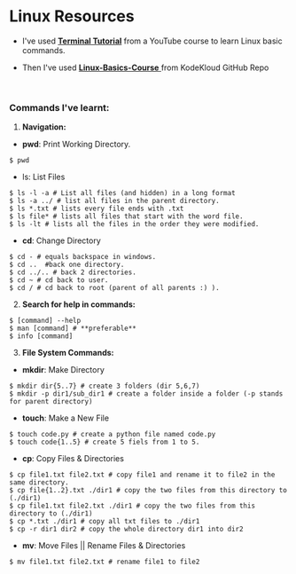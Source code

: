 
# Linux Resources

- I've used <a href="https://www.youtube.com/playlist?list=PLlnHaYmkH6w9FfheDdNnq0ldy6aNKp_3y">**Terminal Tutorial**</a> from a YouTube course
to learn Linux basic commands.

- Then I've used <a href="https://github.com/kodekloudhub/linux-basics-course">**Linux-Basics-Course** </a>from KodeKloud GitHub Repo
<br>

### Commands I've learnt:
1. **Navigation:**
* **pwd**: Print Working Directory.
``` shell
$ pwd
```
* ls: List Files
``` shell
$ ls -l -a # List all files (and hidden) in a long format
$ ls -a ../ # list all files in the parent directory.
$ ls *.txt # lists every file ends with .txt
$ ls file* # lists all files that start with the word file.
$ ls -lt # lists all the files in the order they were modified.
```
* **cd**: Change Directory
``` shell
$ cd - # equals backspace in windows.
$ cd ..  #back one directory.
$ cd ../.. # back 2 directories.
$ cd ~ # cd back to user.
$ cd / # cd back to root (parent of all parents :) ).
```
2. **Search for help in commands:**
``` shell
$ [command] --help
$ man [command] # **preferable**
$ info [command]
```
3. **File System Commands:**
* **mkdir**: Make Directory
``` shell
$ mkdir dir{5..7} # create 3 folders (dir 5,6,7)
$ mkdir -p dir1/sub_dir1 # create a folder inside a folder (-p stands for parent directory)
```
* **touch**: Make a New File

``` shell
$ touch code.py # create a python file named code.py
$ touch code{1..5} # create 5 fiels from 1 to 5.
```
* **cp**: Copy Files & Directories
``` shell
$ cp file1.txt file2.txt # copy file1 and rename it to file2 in the same directory.
$ cp file{1..2}.txt ./dir1 # copy the two files from this directory to (./dir1)
$ cp file1.txt file2.txt ./dir1 # copy the two files from this directory to (./dir1)
$ cp *.txt ./dir1 # copy all txt files to ./dir1
$ cp -r dir1 dir2 # copy the whole directory dir1 into dir2
```
* **mv**: Move Files || Rename Files & Directories
```shell
$ mv file1.txt file2.txt # rename file1 to file2

